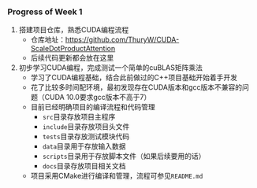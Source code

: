 ### Progress of Week 1
1. 搭建项目仓库，熟悉CUDA编程流程
   - 仓库地址：https://github.com/ThuryW/CUDA-ScaleDotProductAttention
   - 后续代码更新都会放在这里
2. 初步学习CUDA编程，完成测试一个简单的cuBLAS矩阵乘法
   - 学习了CUDA编程基础，结合此前做过的C++项目基础开始着手开发
   - 花了比较多时间配环境，最初发现存在CUDA版本和gcc版本不兼容的问题（CUDA 10.0要求gcc版本不高于7）
   - 目前已经明确项目的编译流程和代码管理
     - `src`目录存放项目主程序
     - `include`目录存放项目头文件
     - `tests`目录存放测试模块代码
     - `data`目录用于存放输入数据
     - `scripts`目录用于存放脚本文件（如果后续要用的话）
     - `docs`目录存放项目相关文档
   - 项目采用CMake进行编译和管理，流程可参见`README.md`